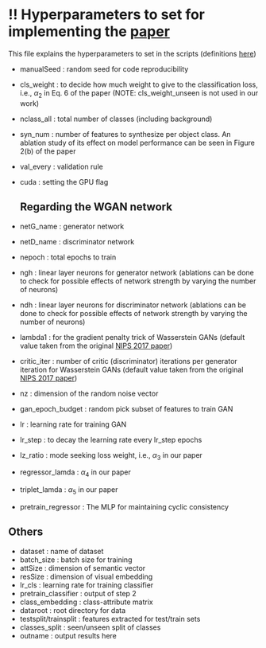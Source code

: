 # :bangbang: Hyperparameters to set for implementing the [paper](https://bmvc2022.mpi-inf.mpg.de/0347.pdf)

This file explains the hyperparameters to set in the scripts (definitions [here](https://github.com/sandipan211/ZSD-SC-Resolver/blob/d20cf2a3cb1cb654e0a6cb1aaced468cf072e06c/arguments.py)) 

- manualSeed : random seed for code reproducibility
- cls_weight : to decide how much weight to give to the classification loss, i.e., $\alpha_2$ in Eq. 6 of the paper  (NOTE: cls_weight_unseen is not used in our work)
- nclass_all : total number of classes (including background)
- syn_num : number of features to synthesize per object class. An ablation study of its effect on model performance can be seen in Figure 2(b) of the paper
- val_every : validation rule
- cuda : setting the GPU flag

  ## Regarding the WGAN network
- netG_name : generator network
- netD_name : discriminator network
- nepoch : total epochs to train
- ngh : linear layer neurons for generator network (ablations can be done to check for possible effects of network strength by varying the number of neurons)
- ndh : linear layer neurons for discriminator network (ablations can be done to check for possible effects of network strength by varying the number of neurons)
- lambda1 : for the gradient penalty trick of Wasserstein GANs (default value taken from the original [NIPS 2017 paper](https://dl.acm.org/doi/pdf/10.5555/3295222.3295327))
- critic_iter : number of critic (discriminator) iterations per generator iteration for  Wasserstein GANs (default value taken from the original [NIPS 2017 paper](https://dl.acm.org/doi/pdf/10.5555/3295222.3295327))
- nz : dimension of the random noise vector
- gan_epoch_budget : random pick subset of features to train GAN
- lr : learning rate for training GAN
- lr_step : to decay the learning rate every lr_step epochs
- lz_ratio : mode seeking loss weight, i.e., $\alpha_3$ in our paper
- regressor_lamda : $\alpha_4$ in our paper
- triplet_lamda : $\alpha_5$ in our paper
- pretrain_regressor : The MLP for maintaining cyclic consistency

## Others
- dataset : name of dataset
- batch_size : batch size for training
- attSize : dimension of semantic vector
- resSize : dimension of visual embedding
- lr_cls : learning rate for training classifier
- pretrain_classifier : output of step 2
- class_embedding : class-attribute matrix
- dataroot : root directory for data
- testsplit/trainsplit : features extracted for test/train sets
- classes_split : seen/unseen split of classes
- outname : output results here
